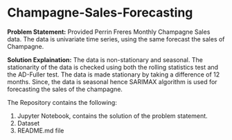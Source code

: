 # Champagne-Sales-Forecasting

**Problem Statement:**
Provided Perrin Freres Monthly Champagne Sales data. The data is univariate time series, using the same forecast the sales of Champagne.

**Solution Explaination:**
The data is non-stationary and seasonal. The stationarity of the data is checked using both the rolling statistics test and the AD-Fuller test. The data is made stationary by taking a difference of 12 months. Since, the data is seasonal hence SARIMAX algorithm is used for forecasting the sales of the champagne.

The Repository contains the following:
1) Jupyter Notebook, contains the solution of the problem statement.
2) Dataset
3) README.md file
